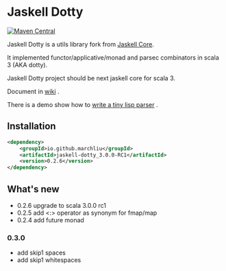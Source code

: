 # Jaskell Dotty

[![Maven Central](https://img.shields.io/maven-central/v/io.github.marchliu/jaskell-dotty_3.0.0-M3.svg?label=Maven%20Central)](https://search.maven.org/search?q=g:%22io.github.marchliu%22%20AND%20a:%22jaskell-dotty_3.0.0-M3%22)

Jaskell Dotty is a utils library fork from [Jaskell Core](https://github.com/MarchLiu/jaskell-core).

It implemented functor/applicative/monad and parsec combinators in scala 3 (AKA dotty).

Jaskell Dotty project should be next jaskell core for scala 3.

Document in [wiki](https://github.com/MarchLiu/jaskell-dotty/wiki) .

There is a demo show how to [write a tiny lisp parser](https://github.com/MarchLiu/sisp-dotty) .

## Installation

```xml
<dependency>
    <groupId>io.github.marchliu</groupId>
    <artifactId>jaskell-dotty_3.0.0-RC1</artifactId>
    <version>0.2.6</version>
</dependency>
```

## What's new

 - 0.2.6 upgrade to scala 3.0.0 rc1
 - 0.2.5 add <:> operator as synonym for fmap/map
 - 0.2.4 add future monad
 
### 0.3.0

 - add skip1 spaces
 - add skip1 whitespaces